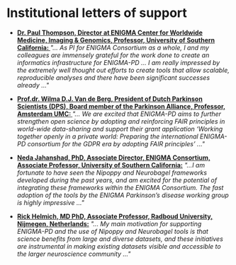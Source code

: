 # Institutional letters of support

<div class="grid cards" markdown>

-   **[Dr. Paul Thompson, Director at ENIGMA Center for Worldwide Medicine, Imaging & Genomics, Professor, University of Southern California: ](./Thompson.md)**  *"... As PI for ENIGMA Consortium as a whole, I and my colleagues are immensely grateful for the work done to create an informatics infrastructure for ENIGMA-PD ... I am really impressed by the extremely well thought out efforts to create tools that allow scalable, reproducible analyses and there have been significant successes already ..."*

-   **[Prof.dr. Wilma D.J. Van de Berg, President of Dutch Parkinson Scientists (DPS), Board member of the Parkinson Alliance, Professor, Amsterdam UMC: ](./testimonial_DPS_ENIGMAPD.pdf)**  *"... We are excited that ENIGMA-PD aims to further strengthen open science by adopting and reinforcing FAIR principles in world-wide data-sharing and support their grant application ‘Working together openly in a private world: Preparing the international ENIGMA-PD consortium for the GDPR era by adopting FAIR principles’ ..."*

-   **[Neda Jahanshad, PhD, Associate Director, ENIGMA Consortium, Associate Professor, University of Southern California:](./ENIGMA_Nipoppy_INI_Letterhead_NJ-1.pdf)**  *"...I am fortunate to have seen the Nipoppy and Neurobagel frameworks developed during the past years, and am excited for the potential of integrating these frameworks within the ENIGMA Consortium. The fast adoption of the tools by the ENIGMA Parkinson’s disease working group is highly impressive ..."*

-   **[Rick Helmich, MD PhD, Associate Professor, Radboud University, Nijmegen, Netherlands:](./Helmich.md)**  *"... My main motivation for supporting ENIGMA-PD and the use of Nipoppy and Neurobagel tools is that science benefits from large and diverse datasets, and these initiatives are instrumental in making existing datasets visible and accessible to the larger neuroscience community ..."*

</div>